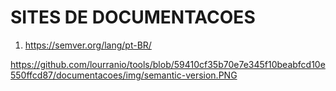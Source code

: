 # SITES DE DOCUMENTACOES

1. https://semver.org/lang/pt-BR/

https://github.com/lourranio/tools/blob/59410cf35b70e7e345f10beabfcd10e550ffcd87/documentacoes/img/semantic-version.PNG
